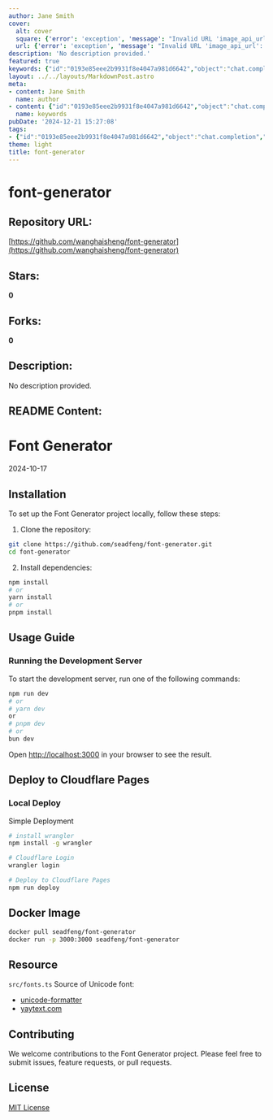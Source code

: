 ```yaml
---
author: Jane Smith
cover:
  alt: cover
  square: {'error': 'exception', 'message': "Invalid URL 'image_api_url': No scheme supplied. Perhaps you meant https://image_api_url?"}
  url: {'error': 'exception', 'message': "Invalid URL 'image_api_url': No scheme supplied. Perhaps you meant https://image_api_url?"}
description: 'No description provided.'
featured: true
keywords: {"id":"0193e85eee2b9931f8e4047a981d6642","object":"chat.completion","created":1734770355,"model":"Qwen/Qwen2.5-7B-Instruct","choices":[{"index":0,"message":{"role":"assistant","content":"### Keywords\n- Font Generator\n- Project Setup\n- Repository Cloning\n- npm\n- yarl\n- pnpm\n- Development Server\n- Cloudflare Pages\n- Local Deployment\n- Docker Image\n- Unicode Font\n- Contributions\n- License\n- MIT License\n\n### Tags\n- #FontGenerator\n- #ProjectInstallation\n- #DevelopmentServer\n- #CloudflarePages\n- #DockerImage\n- #UnicodeFont\n- #Contributions\n- #License"},"finish_reason":"stop"}],"usage":{"prompt_tokens":386,"completion_tokens":101,"total_tokens":487},"system_fingerprint":""}
layout: ../../layouts/MarkdownPost.astro
meta:
- content: Jane Smith
  name: author
- content: {"id":"0193e85eee2b9931f8e4047a981d6642","object":"chat.completion","created":1734770355,"model":"Qwen/Qwen2.5-7B-Instruct","choices":[{"index":0,"message":{"role":"assistant","content":"### Keywords\n- Font Generator\n- Project Setup\n- Repository Cloning\n- npm\n- yarl\n- pnpm\n- Development Server\n- Cloudflare Pages\n- Local Deployment\n- Docker Image\n- Unicode Font\n- Contributions\n- License\n- MIT License\n\n### Tags\n- #FontGenerator\n- #ProjectInstallation\n- #DevelopmentServer\n- #CloudflarePages\n- #DockerImage\n- #UnicodeFont\n- #Contributions\n- #License"},"finish_reason":"stop"}],"usage":{"prompt_tokens":386,"completion_tokens":101,"total_tokens":487},"system_fingerprint":""}
  name: keywords
pubDate: '2024-12-21 15:27:08'
tags:
- {"id":"0193e85eee2b9931f8e4047a981d6642","object":"chat.completion","created":1734770355,"model":"Qwen/Qwen2.5-7B-Instruct","choices":[{"index":0,"message":{"role":"assistant","content":"### Keywords\n- Font Generator\n- Project Setup\n- Repository Cloning\n- npm\n- yarl\n- pnpm\n- Development Server\n- Cloudflare Pages\n- Local Deployment\n- Docker Image\n- Unicode Font\n- Contributions\n- License\n- MIT License\n\n### Tags\n- #FontGenerator\n- #ProjectInstallation\n- #DevelopmentServer\n- #CloudflarePages\n- #DockerImage\n- #UnicodeFont\n- #Contributions\n- #License"},"finish_reason":"stop"}],"usage":{"prompt_tokens":386,"completion_tokens":101,"total_tokens":487},"system_fingerprint":""}
theme: light
title: font-generator
---
```


# font-generator

## Repository URL: 
[https://github.com/wanghaisheng/font-generator](https://github.com/wanghaisheng/font-generator)

## Stars: 
**0**

## Forks: 
**0**

## Description: 
No description provided.

## README Content: 
# Font Generator

2024-10-17

 
## Installation

To set up the Font Generator project locally, follow these steps:

1. Clone the repository:

```sh
git clone https://github.com/seadfeng/font-generator.git
cd font-generator
```

2. Install dependencies:

```sh
npm install
# or
yarn install
# or
pnpm install
```

## Usage Guide

### Running the Development Server

To start the development server, run one of the following commands:

```sh
npm run dev
# or
# yarn dev
or
# pnpm dev
# or
bun dev
```

Open [http://localhost:3000](http://localhost:3000) in your browser to see the result.

## Deploy to Cloudflare Pages

### Local Deploy

Simple Deployment

```sh
# install wrangler
npm install -g wrangler

# Cloudflare Login 
wrangler login

# Deploy to Cloudflare Pages
npm run deploy
```


## Docker Image

```sh
docker pull seadfeng/font-generator
docker run -p 3000:3000 seadfeng/font-generator
```

## Resource
 
`src/fonts.ts` Source of Unicode font:

- [unicode-formatter](https://github.com/DenverCoder1/unicode-formatter)
- [yaytext.com](https://yaytext.com/)

## Contributing

We welcome contributions to the Font Generator project. Please feel free to submit issues, feature requests, or pull requests.

## License

[MIT License](MIT-LICENSE)

